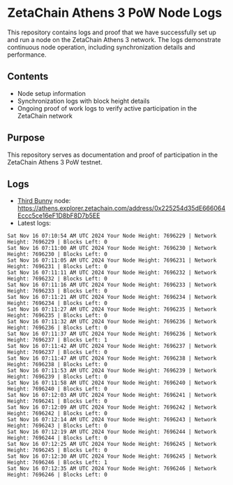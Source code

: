 # ZetaChain Athens 3 PoW Node Logs
This repository contains logs and proof that we have successfully set up and run a node on the ZetaChain Athens 3 network. The logs demonstrate continuous node operation, including synchronization details and performance.

## Contents
- Node setup information
- Synchronization logs with block height details
- Ongoing proof of work logs to verify active participation in the ZetaChain network

## Purpose
This repository serves as documentation and proof of participation in the ZetaChain Athens 3 PoW testnet.

## Logs

- [Third Bunny](https://thirdbunny.xyz/) node: https://athens.explorer.zetachain.com/address/0x225254d35dE666064Eccc5ce16eF1D8bF8D7b5EE
- Latest logs:
```
Sat Nov 16 07:10:54 AM UTC 2024 Your Node Height: 7696229 | Network Height: 7696229 | Blocks Left: 0
Sat Nov 16 07:11:00 AM UTC 2024 Your Node Height: 7696230 | Network Height: 7696230 | Blocks Left: 0
Sat Nov 16 07:11:05 AM UTC 2024 Your Node Height: 7696231 | Network Height: 7696231 | Blocks Left: 0
Sat Nov 16 07:11:11 AM UTC 2024 Your Node Height: 7696232 | Network Height: 7696232 | Blocks Left: 0
Sat Nov 16 07:11:16 AM UTC 2024 Your Node Height: 7696233 | Network Height: 7696233 | Blocks Left: 0
Sat Nov 16 07:11:21 AM UTC 2024 Your Node Height: 7696234 | Network Height: 7696234 | Blocks Left: 0
Sat Nov 16 07:11:27 AM UTC 2024 Your Node Height: 7696235 | Network Height: 7696235 | Blocks Left: 0
Sat Nov 16 07:11:32 AM UTC 2024 Your Node Height: 7696236 | Network Height: 7696236 | Blocks Left: 0
Sat Nov 16 07:11:37 AM UTC 2024 Your Node Height: 7696236 | Network Height: 7696237 | Blocks Left: 1
Sat Nov 16 07:11:42 AM UTC 2024 Your Node Height: 7696237 | Network Height: 7696237 | Blocks Left: 0
Sat Nov 16 07:11:47 AM UTC 2024 Your Node Height: 7696238 | Network Height: 7696238 | Blocks Left: 0
Sat Nov 16 07:11:53 AM UTC 2024 Your Node Height: 7696239 | Network Height: 7696239 | Blocks Left: 0
Sat Nov 16 07:11:58 AM UTC 2024 Your Node Height: 7696240 | Network Height: 7696240 | Blocks Left: 0
Sat Nov 16 07:12:03 AM UTC 2024 Your Node Height: 7696241 | Network Height: 7696241 | Blocks Left: 0
Sat Nov 16 07:12:09 AM UTC 2024 Your Node Height: 7696242 | Network Height: 7696242 | Blocks Left: 0
Sat Nov 16 07:12:14 AM UTC 2024 Your Node Height: 7696243 | Network Height: 7696243 | Blocks Left: 0
Sat Nov 16 07:12:19 AM UTC 2024 Your Node Height: 7696244 | Network Height: 7696244 | Blocks Left: 0
Sat Nov 16 07:12:25 AM UTC 2024 Your Node Height: 7696245 | Network Height: 7696245 | Blocks Left: 0
Sat Nov 16 07:12:30 AM UTC 2024 Your Node Height: 7696245 | Network Height: 7696246 | Blocks Left: 1
Sat Nov 16 07:12:35 AM UTC 2024 Your Node Height: 7696246 | Network Height: 7696246 | Blocks Left: 0
```
